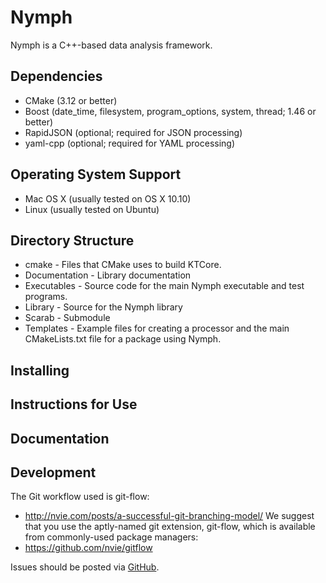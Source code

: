 Nymph
=====

Nymph is a C++-based data analysis framework.


Dependencies
------------

- CMake (3.12 or better)
- Boost (date_time, filesystem, program_options, system, thread; 1.46 or better)
- RapidJSON (optional; required for JSON processing)
- yaml-cpp (optional; required for YAML processing)


Operating System Support
------------------------

* Mac OS X (usually tested on OS X 10.10)
* Linux (usually tested on Ubuntu)


Directory Structure
-------------------

*  cmake - Files that CMake uses to build KTCore.
*  Documentation - Library documentation
*  Executables - Source code for the main Nymph executable and test programs.
*  Library - Source for the Nymph library
*  Scarab - Submodule
*  Templates - Example files for creating a processor and the main CMakeLists.txt file for a package using Nymph.


Installing
----------


Instructions for Use
--------------------


Documentation
-------------



Development
-----------

The Git workflow used is git-flow:
* http://nvie.com/posts/a-successful-git-branching-model/
We suggest that you use the aptly-named git extension, git-flow, which is available from commonly-used package managers:
* https://github.com/nvie/gitflow

Issues should be posted via [GitHub](https://github.com/project8/nymph/issues).